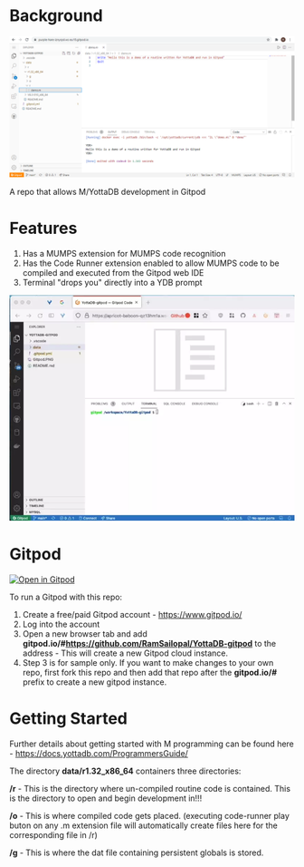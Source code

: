 # Background

![Alt text](Gitpod.PNG?raw=true "Gitpod View")

A repo that allows M/YottaDB development in Gitpod

# Features

1) Has a MUMPS extension for MUMPS code recognition
2) Has the Code Runner extension enabled to allow MUMPS code to be compiled and executed from the Gitpod web IDE
3) Terminal "drops you" directly into a YDB prompt

![Alt text](ydb-gitpod-launch.webp?raw=true "ydb gitpod launch")


# Gitpod

[![Open in Gitpod](https://gitpod.io/button/open-in-gitpod.svg)](https://gitpod.io/#https://github.com/RamSailopal/YottaDB-gitpod)

To run a Gitpod with this repo:

1) Create a free/paid Gitpod account - https://www.gitpod.io/
2) Log into the account
3) Open a new browser tab and add **gitpod.io/#https://github.com/RamSailopal/YottaDB-gitpod** to the address - This will create a new Gitpod cloud instance.
4) Step 3 is for sample only. If you want to make changes to your own repo, first fork this repo and then add that repo after the **gitpod.io/#** prefix to create a new gitpod instance.


# Getting Started

Further details about getting started with M programming can be found here - https://docs.yottadb.com/ProgrammersGuide/

The directory **data/r1.32_x86_64** containers three directories:

**/r** - This is the directory where un-compiled routine code is contained. This is the directory to open and begin development in!!!

**/o** - This is where compiled code gets placed. (executing code-runner play buton on any .m extension file will automatically create files here for the corresponding file in /r)

**/g** - This is where the dat file containing persistent globals is stored. 
